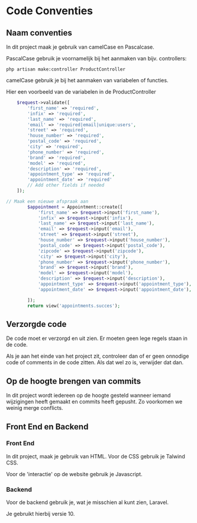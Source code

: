 # Code Conventies

## Naam conventies

In dit project maak je gebruik van camelCase en Pascalcase.

PascalCase gebruik je voornamelijk bij het aanmaken van bijv. controllers:

``` command
php artisan make:controller ProductController
```
camelCase gebruik je bij het aanmaken van variabelen of functies.

Hier een voorbeeld van de variabelen in de ProductController

```php
    $request->validate([
        'first_name' => 'required',
        'infix' => 'required',
        'last_name' => 'required',
        'email' => 'required|email|unique:users',
        'street' => 'required',
        'house_number' => 'required',
        'postal_code' => 'required',
        'city' => 'required',
        'phone_number' => 'required',
        'brand' => 'required',
        'model' => 'required',
        'description' => 'required',
        'appointment_type' => 'required',
        'appointment_date' => 'required'
        // Add other fields if needed
    ]);

// Maak een nieuwe afspraak aan
        $appointment = Appointment::create([
            'first_name' => $request->input('first_name'),
            'infix' => $request->input('infix'),
            'last_name' => $request->input('last_name'),
            'email' => $request->input('email'),
            'street' => $request->input('street'),
            'house_number' => $request->input('house_number'),
            'postal_code' => $request->input('postal_code'),
            'zipcode' => $request->input('zipcode'),
            'city' => $request->input('city'),
            'phone_number' => $request->input('phone_number'),
            'brand' => $request->input('brand'),
            'model' => $request->input('model'),
            'description' => $request->input('description'),
            'appointment_type' => $request->input('appointment_type'),
            'appointment_date' => $request->input('appointment_date'),

        ]);
        return view('appointments.succes');
```




## Verzorgde code

De code moet er verzorgd en uit zien. Er moeten geen lege regels staan in de code. 

Als je aan het einde van het project zit, controleer dan of er geen onnodige code of comments in de code zitten. Als dat wel zo is, verwijder dat dan.

## Op de hoogte brengen van commits

In dit project wordt iedereen op de hoogte gesteld wanneer iemand wijzigingen heeft gemaakt en commits heeft gepusht. Zo voorkomen we weinig merge conflicts.

## Front End en Backend
### Front End
In dit project, maak je gebruik van HTML. Voor de CSS gebruik je Talwind CSS.

Voor de 'interactie' op de website gebruik je Javascript.

### Backend
Voor de backend gebruik je, wat je misschien al kunt zien, Laravel.

Je gebruikt hierbij versie 10.
